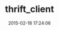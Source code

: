---
layout: post
title:  "thrift_client"
repo:   "twitter/thrift_client"
date:   2015-02-18 17:24:06
gemurl: https://github.com/twitter/thrift_client
---